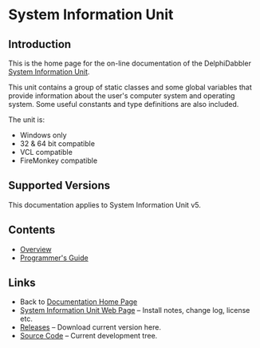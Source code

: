 # System Information Unit

## Introduction

This is the home page for the on-line documentation of the DelphiDabbler [System Information Unit](https://delphidabbler.com/software/sysinfo).

This unit contains a group of static classes and some global variables that provide information about the user's computer system and operating system. Some useful constants and type definitions are also included.

The unit is:

* Windows only
* 32 & 64 bit compatible
* VCL compatible
* FireMonkey compatible

## Supported Versions

This documentation applies to System Information Unit v5.

## Contents

* [Overview](./5/Overview.md)
* [Programmer's Guide](./5/API.md)

## Links

* Back to [Documentation Home Page](../index.md)
* [System Information Unit Web Page](https://delphidabbler.com/software/sysinfo) – Install notes, change log, license etc.
* [Releases](https://github.com/ddablib/sysinfo/releases) – Download current version here.
* [Source Code](https://github.com/ddablib/sysinfo) – Current development tree.
